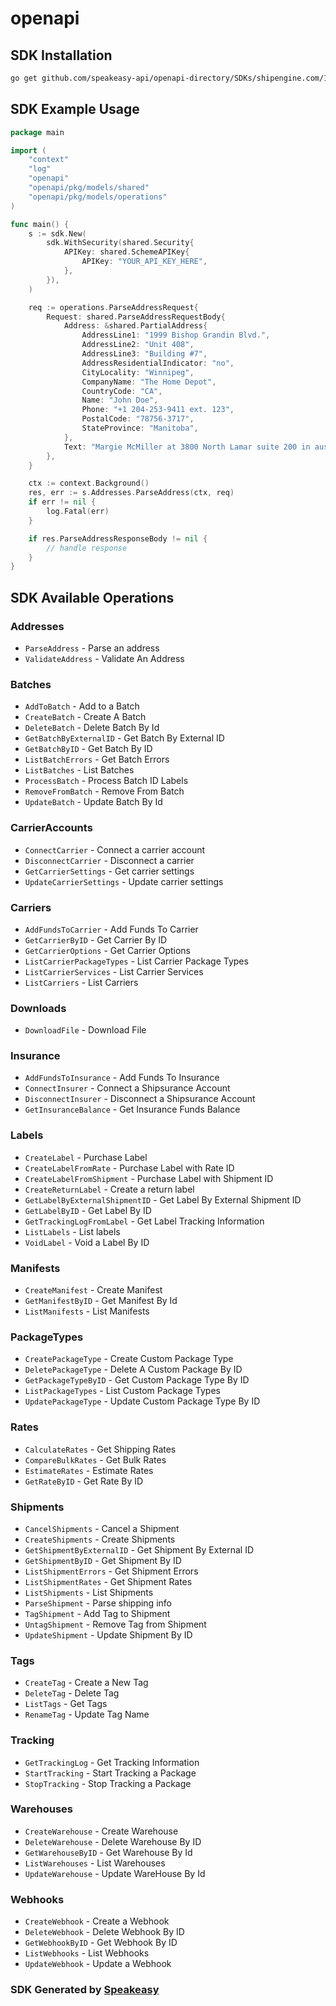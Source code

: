 # openapi

<!-- Start SDK Installation -->
## SDK Installation

```bash
go get github.com/speakeasy-api/openapi-directory/SDKs/shipengine.com/1.1.202006302006/go
```
<!-- End SDK Installation -->

## SDK Example Usage
<!-- Start SDK Example Usage -->
```go
package main

import (
    "context"
    "log"
    "openapi"
    "openapi/pkg/models/shared"
    "openapi/pkg/models/operations"
)

func main() {
    s := sdk.New(
        sdk.WithSecurity(shared.Security{
            APIKey: shared.SchemeAPIKey{
                APIKey: "YOUR_API_KEY_HERE",
            },
        }),
    )

    req := operations.ParseAddressRequest{
        Request: shared.ParseAddressRequestBody{
            Address: &shared.PartialAddress{
                AddressLine1: "1999 Bishop Grandin Blvd.",
                AddressLine2: "Unit 408",
                AddressLine3: "Building #7",
                AddressResidentialIndicator: "no",
                CityLocality: "Winnipeg",
                CompanyName: "The Home Depot",
                CountryCode: "CA",
                Name: "John Doe",
                Phone: "+1 204-253-9411 ext. 123",
                PostalCode: "78756-3717",
                StateProvince: "Manitoba",
            },
            Text: "Margie McMiller at 3800 North Lamar suite 200 in austin, tx.  The zip code there is 78652.",
        },
    }

    ctx := context.Background()
    res, err := s.Addresses.ParseAddress(ctx, req)
    if err != nil {
        log.Fatal(err)
    }

    if res.ParseAddressResponseBody != nil {
        // handle response
    }
}
```
<!-- End SDK Example Usage -->

<!-- Start SDK Available Operations -->
## SDK Available Operations


### Addresses

* `ParseAddress` - Parse an address
* `ValidateAddress` - Validate An Address

### Batches

* `AddToBatch` - Add to a Batch
* `CreateBatch` - Create A Batch
* `DeleteBatch` - Delete Batch By Id
* `GetBatchByExternalID` - Get Batch By External ID
* `GetBatchByID` - Get Batch By ID
* `ListBatchErrors` - Get Batch Errors
* `ListBatches` - List Batches
* `ProcessBatch` - Process Batch ID Labels
* `RemoveFromBatch` - Remove From Batch
* `UpdateBatch` - Update Batch By Id

### CarrierAccounts

* `ConnectCarrier` - Connect a carrier account
* `DisconnectCarrier` - Disconnect a carrier
* `GetCarrierSettings` - Get carrier settings
* `UpdateCarrierSettings` - Update carrier settings

### Carriers

* `AddFundsToCarrier` - Add Funds To Carrier
* `GetCarrierByID` - Get Carrier By ID
* `GetCarrierOptions` - Get Carrier Options
* `ListCarrierPackageTypes` - List Carrier Package Types
* `ListCarrierServices` - List Carrier Services
* `ListCarriers` - List Carriers

### Downloads

* `DownloadFile` - Download File

### Insurance

* `AddFundsToInsurance` - Add Funds To Insurance
* `ConnectInsurer` - Connect a Shipsurance Account
* `DisconnectInsurer` - Disconnect a Shipsurance Account
* `GetInsuranceBalance` - Get Insurance Funds Balance

### Labels

* `CreateLabel` - Purchase Label
* `CreateLabelFromRate` - Purchase Label with Rate ID
* `CreateLabelFromShipment` - Purchase Label with Shipment ID
* `CreateReturnLabel` - Create a return label
* `GetLabelByExternalShipmentID` - Get Label By External Shipment ID
* `GetLabelByID` - Get Label By ID
* `GetTrackingLogFromLabel` - Get Label Tracking Information
* `ListLabels` - List labels
* `VoidLabel` - Void a Label By ID

### Manifests

* `CreateManifest` - Create Manifest
* `GetManifestByID` - Get Manifest By Id
* `ListManifests` - List Manifests

### PackageTypes

* `CreatePackageType` - Create Custom Package Type
* `DeletePackageType` - Delete A Custom Package By ID
* `GetPackageTypeByID` - Get Custom Package Type By ID
* `ListPackageTypes` - List Custom Package Types
* `UpdatePackageType` - Update Custom Package Type By ID

### Rates

* `CalculateRates` - Get Shipping Rates
* `CompareBulkRates` - Get Bulk Rates
* `EstimateRates` - Estimate Rates
* `GetRateByID` - Get Rate By ID

### Shipments

* `CancelShipments` - Cancel a Shipment
* `CreateShipments` - Create Shipments
* `GetShipmentByExternalID` - Get Shipment By External ID
* `GetShipmentByID` - Get Shipment By ID
* `ListShipmentErrors` - Get Shipment Errors
* `ListShipmentRates` - Get Shipment Rates
* `ListShipments` - List Shipments
* `ParseShipment` - Parse shipping info
* `TagShipment` - Add Tag to Shipment
* `UntagShipment` - Remove Tag from Shipment
* `UpdateShipment` - Update Shipment By ID

### Tags

* `CreateTag` - Create a New Tag
* `DeleteTag` - Delete Tag
* `ListTags` - Get Tags
* `RenameTag` - Update Tag Name

### Tracking

* `GetTrackingLog` - Get Tracking Information
* `StartTracking` - Start Tracking a Package
* `StopTracking` - Stop Tracking a Package

### Warehouses

* `CreateWarehouse` - Create Warehouse
* `DeleteWarehouse` - Delete Warehouse By ID
* `GetWarehouseByID` - Get Warehouse By Id
* `ListWarehouses` - List Warehouses
* `UpdateWarehouse` - Update WareHouse By Id

### Webhooks

* `CreateWebhook` - Create a Webhook
* `DeleteWebhook` - Delete Webhook By ID
* `GetWebhookByID` - Get Webhook By ID
* `ListWebhooks` - List Webhooks
* `UpdateWebhook` - Update a Webhook
<!-- End SDK Available Operations -->

### SDK Generated by [Speakeasy](https://docs.speakeasyapi.dev/docs/using-speakeasy/client-sdks)
